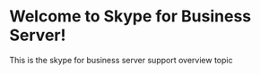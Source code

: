 # Welcome to Skype for Business Server!

This is the skype for business server support overview topic